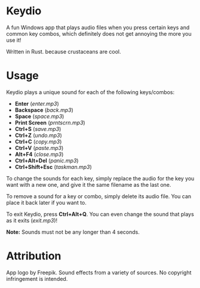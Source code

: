 # Keydio
A fun Windows app that plays audio files when you press certain keys and common key combos, which definitely does not get annoying the more you use it! 

Written in Rust. because crustaceans are cool.
# Usage
Keydio plays a unique sound for each of the following keys/combos:
- **Enter** (*enter.mp3*)
- **Backspace** (*back.mp3*)
- **Space** (*space.mp3*)
- **Print Screen** (*prntscrn.mp3*)
- **Ctrl+S** (*save.mp3*)
- **Ctrl+Z** (*undo.mp3*)
- **Ctrl+C** (*copy.mp3*)
- **Ctrl+V** (*paste.mp3*)
- **Alt+F4** (*close.mp3*)
- **Ctrl+Alt+Del** (*panic.mp3*)
- **Ctrl+Shift+Esc** (*taskman.mp3*)

To change the sounds for each key, simply replace the audio for the key you want with a new one, and give it the same filename as the last one.

To remove a sound for a key or combo, simply delete its audio file. You can place it back later if you want to.

To exit Keydio, press **Ctrl+Alt+Q**. You can even change the sound that plays as it exits (*exit.mp3*)!

**Note:** Sounds must not be any longer than 4 seconds.
# Attribution
App logo by Freepik. 
Sound effects from a variety of sources. 
No copyright infringement is intended.
